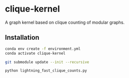 # clique-kernel
A graph kernel based on clique counting of modular graphs.

## Installation

```bash
conda env create -f environment.yml
conda activate clique-kernel

git submodule update --init --recursive

python lightning_fast_clique_counts.py
```
